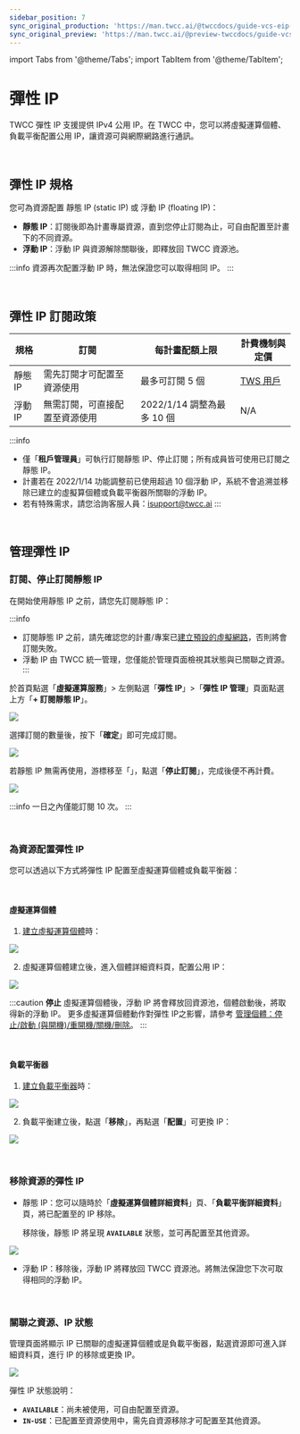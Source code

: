 ```yaml
---
sidebar_position: 7
sync_original_production: 'https://man.twcc.ai/@twccdocs/guide-vcs-eip-zh'
sync_original_preview: 'https://man.twcc.ai/@preview-twccdocs/guide-vcs-eip-zh'
---
```


import Tabs from '@theme/Tabs';
import TabItem from '@theme/TabItem';

# 彈性 IP

TWCC 彈性 IP 支援提供 IPv4 公用 IP。在 TWCC 中，您可以將虛擬運算個體、負載平衡配置公用 IP，讓資源可與網際網路進行通訊。

<br/>

## 彈性 IP 規格

您可為資源配置 靜態 IP (static IP) 或 浮動 IP (floating IP)：
- **靜態 IP**：訂閱後即為計畫專屬資源，直到您停止訂閱為止，可自由配置至計畫下的不同資源。
- **浮動 IP**：浮動 IP 與資源解除關聯後，即釋放回 TWCC 資源池。


:::info
資源再次配置浮動 IP 時，無法保證您可以取得相同 IP。
:::

<br/>


## 彈性 IP 訂閱政策


| 規格 | 訂閱 | 每計畫配額上限 |計費機制與定價
| -------- | -------- | -------- | -------- |
| 靜態 IP    | 需先訂閱才可配置至資源使用     | 最多可訂閱 5 個     | [TWS 用戶](/docs/pricing#彈性-ip-elastic-ip-eip)   |
| 浮動 IP    | 無需訂閱，可直接配置至資源使用    | 2022/1/14 調整為最多 10 個     |  N/A   |



:::info
- 僅「**租戶管理員**」可執行訂閱靜態 IP、停止訂閱；所有成員皆可使用已訂閱之靜態 IP。
- 計畫若在 2022/1/14 功能調整前已使用超過 10 個浮動 IP，系統不會追溯並移除已建立的虛擬算個體或負載平衡器所關聯的浮動 IP。
- 若有特殊需求，請您洽詢客服人員：<ins><a href = "mailto: isupport@twcc.ai">isupport@twcc.ai</a></ins>
:::

<br/>


## 管理彈性 IP

### 訂閱、停止訂閱靜態 IP

在開始使用靜態 IP 之前，請您先訂閱靜態 IP：

:::info
- 訂閱靜態 IP 之前，請先確認您的計畫/專案已[<ins>建立預設的虛擬網路</ins>](../../tutorials/create-default-network.md)，否則將會訂閱失敗。
- 浮動 IP 由 TWCC 統一管理，您僅能於管理頁面檢視其狀態與已關聯之資源。
:::


於首頁點選「**虛擬運算服務**」> 左側點選「**彈性 IP**」>「**彈性 IP 管理**」頁面點選上方「**+ 訂閱靜態 IP**」。


![](https://i.imgur.com/5y5Nidn.png)

選擇訂閱的數量後，按下「**確定**」即可完成訂閱。


![](https://cos.twcc.ai/SYS-MANUAL/uploads/upload_6823622c85310fbafc123c12841b5177.png)


若靜態 IP 無需再使用，游標移至「<i class="fa fa-ellipsis-v fa-20" aria-hidden="true"></i>」，點選「**停止訂閱**」，完成後便不再計費。


![](https://i.imgur.com/XsPPQKO.png)

:::info
一日之內僅能訂閱 10 次。
:::

<br/>


### 為資源配置彈性 IP

您可以透過以下方式將彈性 IP 配置至虛擬運算個體或負載平衡器：

<br/>

#### 虛擬運算個體

1. [建立虛擬運算個體](../create/create-instances.md)時：

![](https://cos.twcc.ai/SYS-MANUAL/uploads/upload_a9d407b8548c8f2e810d8f8f7a6ef3ea.png)



2. 虛擬運算個體建立後，進入個體詳細資料頁，配置公用 IP：

![](https://cos.twcc.ai/SYS-MANUAL/uploads/upload_8d0974fbe8afa4c91e2bb17b531928e5.png)

:::caution
**停止** 虛擬運算個體後，浮動 IP 將會釋放回資源池，個體啟動後，將取得新的浮動 IP。
更多虛擬運算個體動作對彈性 IP之影響，請參考 <ins>[<ins>管理個體：停止/啟動 (與開機)/重開機/關機/刪除</ins>](../manage-monitor/manage-instances.md)</ins>。
:::

<br/>

#### 負載平衡器

1. [建立負載平衡器](./load-balancing.md)時：

![](https://cos.twcc.ai/SYS-MANUAL/uploads/upload_8ca4c2cc4f7fdb6ab0586489b97b3c62.png)

2. 負載平衡建立後，點選「**移除**」，再點選「**配置**」可更換 IP：

![](https://cos.twcc.ai/SYS-MANUAL/uploads/upload_43c0ac03a6f857fe742165fe78b073ba.png)

<br/>

### 移除資源的彈性 IP

- 靜態 IP：您可以隨時於「**虛擬運算個體詳細資料**」頁、「**負載平衡詳細資料**」頁，將已配置至的 IP 移除。

  移除後，靜態 IP 將呈現 **`AVAILABLE`** 狀態，並可再配置至其他資源。

![](https://i.imgur.com/5Y78Qme.png)


- 浮動 IP：移除後，浮動 IP 將釋放回 TWCC 資源池。將無法保證您下次可取得相同的浮動 IP。

<br/>

### 關聯之資源、IP 狀態

管理頁面將顯示 IP 已關聯的虛擬運算個體或是負載平衡器，點選資源即可進入詳細資料頁，進行 IP 的移除或更換 IP。

![](https://cos.twcc.ai/SYS-MANUAL/uploads/upload_e70c949cfb824e12e969257d8d8189f5.png)


彈性 IP 狀態說明：

- **`AVAILABLE`**：尚未被使用，可自由配置至資源。
- **`IN-USE`**：已配置至資源使用中，需先自資源移除才可配置至其他資源。